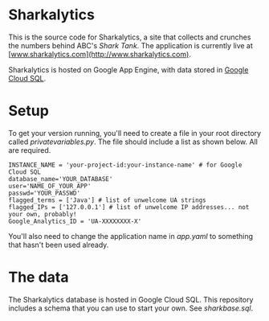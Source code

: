 # Sharkalytics
This is the source code for Sharkalytics, a site that collects and crunches the numbers behind ABC's _Shark Tank_. The application is currently live at [www.sharkalytics.com](http://www.sharkalytics.com).

Sharkalytics is hosted on Google App Engine, with data stored in [Google Cloud SQL](https://cloud.google.com/appengine/docs/python/cloud-sql/). 

# Setup
To get your version running, you'll need to create a file in your root directory called *privatevariables.py*. The file should include a list as shown below. All are required.

    INSTANCE_NAME = 'your-project-id:your-instance-name' # for Google Cloud SQL
    database_name='YOUR_DATABASE'
    user='NAME_OF_YOUR_APP'
    passwd='YOUR_PASSWD'
    flagged_terms = ['Java'] # list of unwelcome UA strings
    flagged_IPs = ['127.0.0.1'] # list of unwelcome IP addresses... not your own, probably!
    Google_Analytics_ID = 'UA-XXXXXXXX-X'

You'll also need to change the application name in *app.yaml* to something that hasn't been used already.

# The data
The Sharkalytics database is hosted in Google Cloud SQL. This repository includes a schema that you can use to start your own. See *sharkbase.sql*.
